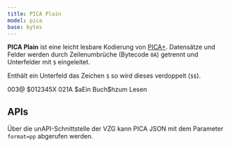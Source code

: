 ```yaml
---
title: PICA Plain
model: pica
base: bytes
---
```


**PICA Plain** ist eine leicht lesbare Kodierung von [PICA+](../pica). Datensätze und Felder werden durch Zeilenumbrüche (Bytecode `0A`) getrennt und Unterfelder mit `$` eingeleitet.

Enthält ein Unterfeld das Zeichen `$` so wird dieses verdoppelt (`$$`).

<example>
003@ $012345X
021A $aEin Buch$hzum Lesen
</example>

## APIs

Über die unAPI-Schnittstelle der VZG kann PICA JSON mit dem Parameter
`format=pp` abgerufen werden.
